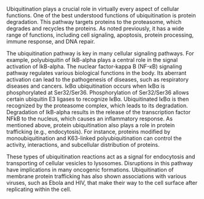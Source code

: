 Ubiquitination plays a crucial role in virtually every aspect of cellular functions. One of the best understood functions of ubiquitination is protein degradation. This pathway targets proteins to the proteasome, which degrades and recycles the proteins. As noted previously, it has a wide range of functions, including cell signaling, apoptosis, protein processing, immune response, and DNA repair.

The ubiquitination pathway is key in many cellular signaling pathways. For example, polyubiquitin of IkB-alpha plays a central role in the signal activation of IkB-alpha. The nuclear factor-kappa B (NF-κB) signaling pathway regulates various biological functions in the body. Its aberrant activation can lead to the pathogenesis of diseases, such as respiratory diseases and cancers. IκBα ubiquitination occurs when IκBα is phosphorylated at Ser32/Ser36. Phosphorylation of Ser32/Ser36 allows certain ubiquitin E3 ligases to recognize IκBα. Ubiquitinated IκBα is then recognized by the proteasome complex, which leads to its degradation. Degradation of IkB-alpha results in the release of the transcription factor NFkB to the nucleus, which causes an inflammatory response. As mentioned above, protein ubiquitination also plays a role in protein trafficking (e.g., endocytosis). For instance, proteins modified by monoubiquitination and K63-linked polyubiquitination can control the activity, interactions, and subcellular distribution of proteins.

These types of ubiquitination reactions act as a signal for endocytosis and transporting of cellular vesicles to lysosomes. Disruptions in this pathway have implications in many oncogenic formations. Ubiquitination of membrane protein trafficking has also shown associations with various viruses, such as Ebola and HIV, that make their way to the cell surface after replicating within the cell.
